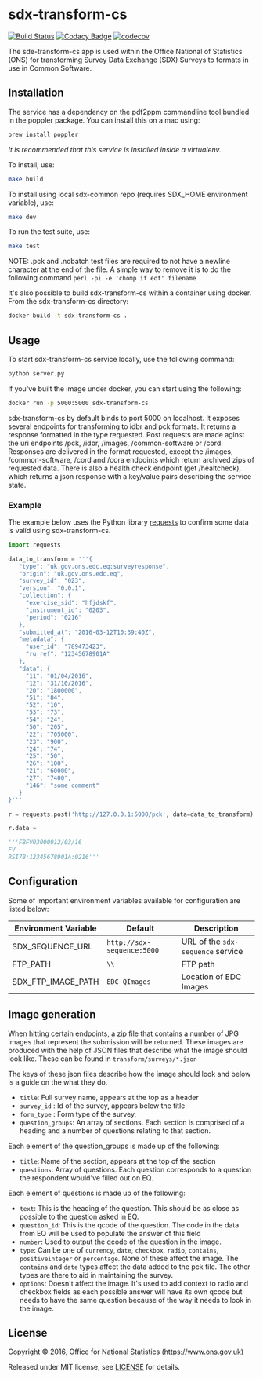 # sdx-transform-cs

[![Build Status](https://travis-ci.org/ONSdigital/sdx-transform-cs.svg?branch=master)](https://travis-ci.org/ONSdigital/sdx-transform-cs) [![Codacy Badge](https://api.codacy.com/project/badge/Grade/0d8f1899b0054322b9d0ec8f2bd62d86)](https://www.codacy.com/app/ons-sdc/sdx-transform-cs?utm_source=github.com&amp;utm_medium=referral&amp;utm_content=ONSdigital/sdx-transform-cs&amp;utm_campaign=Badge_Grade) [![codecov](https://codecov.io/gh/ONSdigital/sdx-transform-cs/branch/master/graph/badge.svg)](https://codecov.io/gh/ONSdigital/sdx-transform-cs)

The sde-transform-cs app is used within the Office National of Statistics (ONS) for transforming Survey Data Exchange (SDX) Surveys to formats in use in Common Software.

## Installation

The service has a dependency on the pdf2ppm commandline tool bundled in the poppler package. You can install this on a mac using:

```bash
brew install poppler
```

*It is recommended that this service is installed inside a virtualenv.*

To install, use:

```bash
make build
```

To install using local sdx-common repo (requires SDX_HOME environment variable), use:

```bash
make dev
```

To run the test suite, use:

```bash
make test
```

NOTE: .pck and .nobatch test files are required to not have a newline character at the end of the file.
A simple way to remove it is to do the following command `perl -pi -e 'chomp if eof' filename`

It's also possible to build sdx-transform-cs within a container using docker. From the sdx-transform-cs directory:

```bash
docker build -t sdx-transform-cs .
```

## Usage

To start sdx-transform-cs service locally, use the following command:

```bash
python server.py
```

If you've built the image under docker, you can start using the following:

```bash
docker run -p 5000:5000 sdx-transform-cs
```

sdx-transform-cs by default binds to port 5000 on localhost. It exposes several endpoints for transforming to idbr and pck formats. It returns a response formatted in the type requested. Post requests are made aginst the uri endpoints /pck, /idbr, /images, /common-software or /cord. Responses are delivered in the format requested, except the /images, /common-software, /cord and /cora endpoints which return archived zips of requested data. There is also a health check endpoint (get /healtcheck), which returns a json response with a key/value pairs describing the service state.

### Example

The example below uses the Python library [requests](https://github.com/kennethreitz/requests) to confirm some data is valid using sdx-transform-cs.

```python
import requests

data_to_transform = '''{
   "type": "uk.gov.ons.edc.eq:surveyresponse",
   "origin": "uk.gov.ons.edc.eq",
   "survey_id": "023",
   "version": "0.0.1",
   "collection": {
     "exercise_sid": "hfjdskf",
     "instrument_id": "0203",
     "period": "0216"
   },
   "submitted_at": "2016-03-12T10:39:40Z",
   "metadata": {
     "user_id": "789473423",
     "ru_ref": "12345678901A"
   },
   "data": {
     "11": "01/04/2016",
     "12": "31/10/2016",
     "20": "1800000",
     "51": "84",
     "52": "10",
     "53": "73",
     "54": "24",
     "50": "205",
     "22": "705000",
     "23": "900",
     "24": "74",
     "25": "50",
     "26": "100",
     "21": "60000",
     "27": "7400",
     "146": "some comment"
   }
}'''

r = requests.post('http://127.0.0.1:5000/pck', data=data_to_transform)

r.data =

'''FBFV03000012/03/16
FV          
RSI7B:12345678901A:0216'''
```

## Configuration

Some of important environment variables available for configuration are listed below:

| Environment Variable    | Default                               | Description
|-------------------------|---------------------------------------|----------------
| SDX_SEQUENCE_URL        | `http://sdx-sequence:5000`            | URL of the ``sdx-sequence`` service
| FTP_PATH                | `\\`                                  | FTP path
| SDX_FTP_IMAGE_PATH      | `EDC_QImages`                         | Location of EDC Images

## Image generation

When hitting certain endpoints, a zip file that contains a number of JPG images that represent the submission will be returned.
These images are produced with the help of JSON files that describe what the image should look like.  These can be found in
`transform/surveys/*.json`

The keys of these json files describe how the image should look and below is a guide on the what they do.

- `title`: Full survey name, appears at the top as a header
- `survey_id` : Id of the survey, appears below the title
- `form_type` : Form type of the survey,
- `question_groups`:  An array of sections.  Each section is comprised of a heading
and a number of questions relating to that section.

Each element of the question_groups is made up of the following:

- `title`:  Name of the section, appears at the top of the section
- `questions`: Array of questions.  Each question corresponds to a question the respondent would've filled out on EQ.

Each element of questions is made up of the following:

- `text`: This is the heading of the question.  This should be as close as possible to the question asked in EQ.
- `question_id`: This is the qcode of the question.  The code in the data from EQ will be used to populate the answer of this field
- `number`: Used to output the qcode of the question in the image.
- `type`: Can be one of `currency`, `date`, `checkbox`, `radio`, `contains`, `positiveinteger` or `percentage`. None of these affect the image.
The `contains` and `date` types affect the data added to the pck file.  The other types are there to aid in maintaining the survey.
- `options`:  Doesn't affect the image.  It's used to add context to radio and checkbox fields as each possible answer will have its own qcode
but needs to have the same question because of the way it needs to look in the image.

## License

Copyright © 2016, Office for National Statistics (https://www.ons.gov.uk)

Released under MIT license, see [LICENSE](LICENSE) for details.
